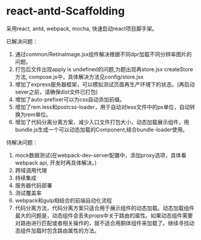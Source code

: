 # react-antd-Scaffolding

采用react, antd, webpack, mocha, 快速启动react项目脚手架。

已解决问题：

1. 通过common/RetinaImage.jsx组件解决根据不同dpr加载不同分辨率图片的问题。
2. 打包后文件出现apply is undefined的问题,为题出现再store.jsx createStore方法, compose.js中，具体解决方法见config/store.jsx
3. 增加了express服务器框架，可以模拟测试页面再生产环境下的状态。(再启动sever之前，请确保dist文件已打包)
4. 增加了auto-prefixer可以为css自动添加前缀。
5. 增加了rem.less和postcss-loader，用于自动对less文件中的px单位，自动转换为rem单位。
6. 增加了代码分离分离方案，减少入口文件打包大小，动态加载展示组件，用bundle.js生成一个可以动态加载的Component,结合bundle-loader使用。

待解决问题：

1. mock数据测试(在webpack-dev-server配置中，添加proxy选项，具体看webpack api, 开发时再具体解决。)
2. 跨域调用代理
3. 持续集成
4. 服务器代码部署
5. 测试覆盖率
6. webpack和gulp相结合的前端自动化流程
7. 代码分离方法，代码分离方案只适合用于展示组件的动态加载。动态加载组件最大的问题是，动态组件会丢失props中关于路由的属性。如果动态组件需要对路由进行匹配或者相关操作的，就不适合用胴体组件来加载了。继续寻找动态组件加载时包含路由属性的方法。
